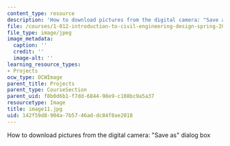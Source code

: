 ```yaml
---
content_type: resource
description: 'How to download pictures from the digital camera: "Save as" dialog box'
file: /courses/1-012-introduction-to-civil-engineering-design-spring-2002/142f59d8904a7b5746addc84f8ae2018_image11.jpg
file_type: image/jpeg
image_metadata:
  caption: ''
  credit: ''
  image-alt: ''
learning_resource_types:
- Projects
ocw_type: OCWImage
parent_title: Projects
parent_type: CourseSection
parent_uid: f8b0d6b1-f7dd-6844-98e9-c108bc9a5a37
resourcetype: Image
title: image11.jpg
uid: 142f59d8-904a-7b57-46ad-dc84f8ae2018
---
```

How to download pictures from the digital camera: "Save as" dialog box

